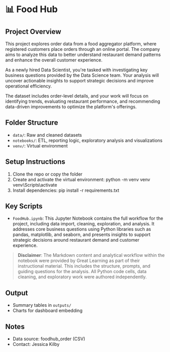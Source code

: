 # 📊 Food Hub
        
## Project Overview

This project explores order data from a food aggregator platform, where registered customers place orders through an online portal. The company aims to analyze this data to better understand restaurant demand patterns and enhance the overall customer experience.

As a newly hired Data Scientist, you're tasked with investigating key business questions provided by the Data Science team. Your analysis will uncover actionable insights to support strategic decisions and improve operational efficiency.

The dataset includes order-level details, and your work will focus on identifying trends, evaluating restaurant performance, and recommending data-driven improvements to optimize the platform's offerings.
        
## Folder Structure
- `data/`: Raw and cleaned datasets
- `notebooks/`: ETL, reporting logic, exploratory analysis and visualizations
- `venv/`: Virtual environment
        
## Setup Instructions
1. Clone the repo or copy the folder
2. Create and activate the virtual environment:
    python -m venv venv venv\Scripts\activate
3. Install dependencies:
    pip install -r requirements.txt
        
## Key Scripts
- `FoodHub.ipynb`: This Jupyter Notebook contains the full workflow for the project, including data import, cleaning, exploration, and analysis. It addresses core business questions using Python libraries such as pandas, matplotlib, and seaborn, and presents insights to support strategic decisions around restaurant demand and customer experience.

> **Disclaimer**: The Markdown content and analytical workflow within the notebook were provided by Great Learning as part of their instructional material. This includes the structure, prompts, and guiding questions for the analysis. All Python code cells, data cleaning, and exploratory work were authored independently.
        
## Output
- Summary tables in `outputs/`
- Charts for dashboard embedding
        
## Notes
- Data source: foodhub_order (CSV)
- Contact: Jessica Kilby
